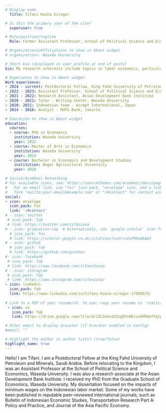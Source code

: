 ```yaml
---
# Display name
  Title: Tifani Husna Siregar

# Is this the primary user of the site?
  superuser: true

# Role/position/tagline
  Role: Former Assistant Professor, School of Political Science and Economics, Waseda University and Research Assistant, Asian Development Bank Institute

# Organizations/Affiliations to show in About widget
# organizations: Waseda University

# Short bio (displayed in user profile at end of posts)
bio: My research interests include topics in labor economics, particularly minimum wages and its impact on labor market outcomes.

# Experience to show in About widget
Work experience:
- 2024 - current: Postdoctoral Fellow, King Fahd University of Petroleum and Minerals 
- 2022 - 2023: Assistant Professor, School of Political Science and Economics, Waseda University
- 2021 - 2022: Research Assistant, Asian Development Bank Institute
- 2020 - 2021: Tutor - Writing Center, Waseda University
- 2020- 2021: Indonesian team - Accept International, Japan
- 2014 - 2016: Analyst - MUFG Bank, Jakarta

# Education to show in About widget
education:
  courses:
  - course: PhD in Economics
    institution: Waseda University
    year: 2022
  - course: Master of Arts in Economics
    institution: Waseda University
    year: 2014 
  - course: Bachelor in Economics and Development Studies
    institution: Bogor Agricultural University
    year: 2010

# Social/Academic Networking
# For available icons, see: https://sourcethemes.com/academic/docs/page-builder/#icons
#   For an email link, use "fas" icon pack, "envelope" icon, and a link in the
#   form "mailto:your-email@example.com" or "/#contact" for contact widget.
social:
- icon: envelope
  icon_pack: fas
  link: '/#contact'
# - icon: twitter
 # icon_pack: fab
 # link: https://twitter.com/tifaniuna
# - icon: graduation-cap  # Alternatively, use `google-scholar` icon from `ai` icon pack
  # icon_pack: fas
  # link: https://scholar.google.co.uk/citations?user=sIwtMXoAAAAJ
# - icon: github
  # icon_pack: fab
  # link: https://github.com/gcushen
#- icon: facebook
 # icon_pack: fab
 # link: https://www.facebook.com/tifanihusna
# - icon: instagram
 # icon_pack: fab
 # link: https://www.instagram.com/tifaniuna/
- icon: linkedin
  icon_pack: fab
  link: https://www.linkedin.com/in/tifani-husna-siregar-17850525/
  
# Link to a PDF of your resume/CV. To use: copy your resume to `static/media/resume.pdf`, enable `ai` icons in `params.toml`, and uncomment the lines below.
 - icon: cv
   icon_pack: fab
   link: https://drive.google.com/file/d/15L3nUvd22ngDYo6KiuvbPKAefYqtpcT-/view?usp=sharing

# Enter email to display Gravatar (if Gravatar enabled in Config)
#email: ""

# Highlight the author in author lists? (true/false)
highlight_name: true
---
```


Hello! I am Tifani. I am a Postdoctoral Fellow at the King Fahd University of Petroleum and Minerals, Saudi Arabia. Before relocating to the Kingdom, I was an Assistant Professor at the School of Political Science and Economics, Waseda University. I was also a research associate at the Asian Development Bank Institute. I received my PhD from the Graduate School of Economics, Waseda University. My dissertation focused on the impacts of minimum wages on the Indonesian labor market. Some of my works have been published in reputable peer-reviewed international journals, such as Bulletin of Indonesian Economic Studies, Transportation Research Part A: Policy and Practice, and Journal of the Asia Pacific Economy. 

